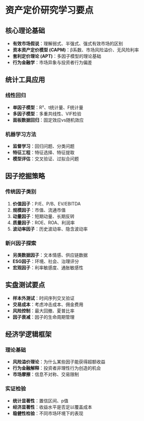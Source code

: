 # 资产定价研究学习要点

## 核心理论基础
- **有效市场假说**：理解弱式、半强式、强式有效市场的区别
- **资本资产定价模型 (CAPM)**：β系数、市场风险溢价、无风险利率
- **套利定价理论 (APT)**：多因子模型的理论基础
- **行为金融学**：市场异象与投资者行为偏差

## 统计工具应用
### 线性回归
- **单因子模型**：R²、t统计量、F统计量
- **多因子模型**：多重共线性、VIF检验
- **面板数据回归**：固定效应vs随机效应

### 机器学习方法
- **监督学习**：回归问题、分类问题
- **特征工程**：特征选择、特征提取
- **模型评估**：交叉验证、过拟合问题

## 因子挖掘策略
### 传统因子类别
1. **价值因子**：P/E、P/B、EV/EBITDA
2. **规模因子**：市值、流通市值
3. **动量因子**：短期动量、长期反转
4. **质量因子**：ROE、ROA、利润率
5. **波动率因子**：历史波动率、隐含波动率

### 新兴因子探索
- **另类数据因子**：文本情感、供应链数据
- **ESG因子**：环境、社会、治理评分
- **宏观因子**：利率敏感度、通胀敏感性

## 实盘测试要点
- **样本外测试**：时间序列交叉验证
- **交易成本**：考虑冲击成本、佣金费用
- **风险控制**：最大回撤、夏普比率
- **因子衰减**：因子的生命周期管理

## 经济学逻辑框架
### 理论基础
- **风险溢价理论**：为什么某些因子能获得超额收益
- **行为金融解释**：投资者非理性行为创造的机会
- **市场摩擦**：信息不对称、交易限制

### 实证检验
- **统计显著性**：置信区间、p值
- **经济显著性**：收益水平是否足以覆盖成本
- **稳健性检验**：不同市场环境下的表现